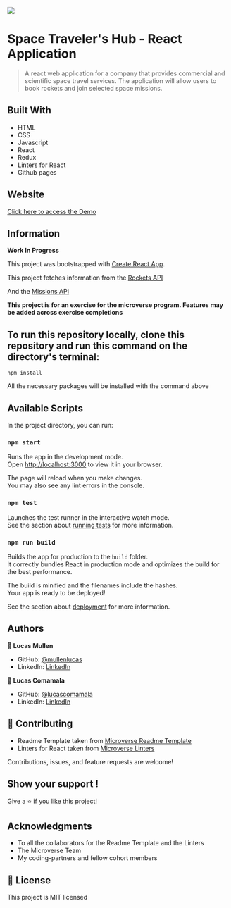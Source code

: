 ![](https://img.shields.io/badge/Microverse-blueviolet)

# Space Traveler's Hub - React Application

> A react web application for a company that provides commercial and scientific space travel services. The application will allow users to book rockets and join selected space missions.

## Built With

- HTML
- CSS
- Javascript
- React
- Redux
- Linters for React
- Github pages

## Website

[Click here to access the Demo](https://spectacular-phoenix-050171.netlify.app/)

## Information

**Work In Progress**

This project was bootstrapped with [Create React App](https://github.com/facebook/create-react-app).

This project fetches information from the [Rockets API](https://api.spacexdata.com/v3/rockets)

And the [Missions API](https://api.spacexdata.com/v3/missions)

**This project is for an exercise for the microverse program. Features may be added across exercise completions**

## To run this repository locally, clone this repository and run this command on the directory's terminal:

```
npm install

```
All the necessary packages will be installed with the command above

## Available Scripts

In the project directory, you can run:

### `npm start`

Runs the app in the development mode.\
Open [http://localhost:3000](http://localhost:3000) to view it in your browser.

The page will reload when you make changes.\
You may also see any lint errors in the console.

### `npm test`

Launches the test runner in the interactive watch mode.\
See the section about [running tests](https://facebook.github.io/create-react-app/docs/running-tests) for more information.

### `npm run build`

Builds the app for production to the `build` folder.\
It correctly bundles React in production mode and optimizes the build for the best performance.

The build is minified and the filenames include the hashes.\
Your app is ready to be deployed!

See the section about [deployment](https://facebook.github.io/create-react-app/docs/deployment) for more information.

## Authors

👤 **Lucas Mullen**

- GitHub: [@mullenlucas](https://github.com/mullenlucas)
- LinkedIn: [LinkedIn](https://www.linkedin.com/in/lucas-mullen-447312119/)

👤 **Lucas Comamala**
- GitHub: [@lucascomamala](https://github.com/lucascomamala)
- LinkedIn: [LinkedIn](https://www.linkedin.com/in/lucas-comamala/)


## 🤝 Contributing

 - Readme Template taken from [Microverse Readme Template](https://github.com/microverseinc/readme-template)
 - Linters for React taken from [Microverse Linters](https://github.com/microverseinc/linters-config)
 
Contributions, issues, and feature requests are welcome!

## Show your support !

Give a ⭐️ if you like this project!

## Acknowledgments

- To all the collaborators for the Readme Template and the Linters
- The Microverse Team
- My coding-partners and fellow cohort members

## 📝 License

This project is MIT licensed
